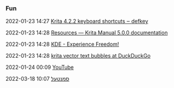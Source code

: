 ###  Fun

2022-01-23 14:27 [Krita 4.2.2 keyboard shortcuts ‒ defkey](https://defkey.com/krita-shortcuts)

2022-01-23 14:28 [Resources — Krita Manual 5.0.0 documentation](https://docs.krita.org/en/resources_page.html)

2022-01-23 14:28 [KDE - Experience Freedom!](https://files.kde.org/krita/extras/back_to_school/)

2022-01-23 14:28 [krita vector text bubbles at DuckDuckGo](https://duckduckgo.com/?q=krita+vector+text+bubbles&t=brave&ia=web)

2022-01-24 00:09 [YouTube](https://www.youtube.com/)

2022-03-18 10:07 [סמנטעל](https://semantle-he.herokuapp.com/)



